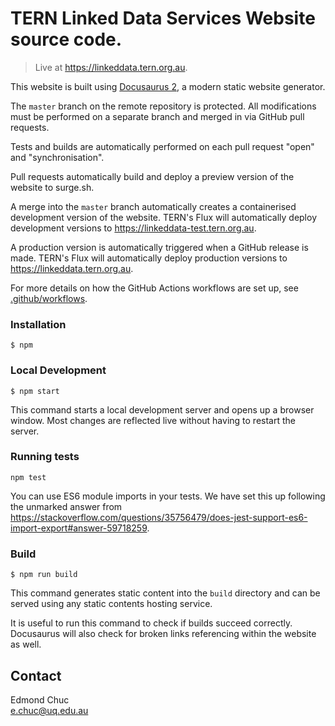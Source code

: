 # TERN Linked Data Services Website source code.

> Live at https://linkeddata.tern.org.au.

This website is built using [Docusaurus 2](https://docusaurus.io/), a modern static website generator.

The `master` branch on the remote repository is protected. All modifications must be performed on a separate branch and merged in via GitHub pull requests.

Tests and builds are automatically performed on each pull request "open" and "synchronisation".

Pull requests automatically build and deploy a preview version of the website to surge.sh.

A merge into the `master` branch automatically creates a containerised development version of the website. TERN's Flux will automatically deploy development versions to https://linkeddata-test.tern.org.au.

A production version is automatically triggered when a GitHub release is made. TERN's Flux will automatically deploy production versions to https://linkeddata.tern.org.au.

For more details on how the GitHub Actions workflows are set up, see [.github/workflows](.github/workflows).

### Installation

```
$ npm
```

### Local Development

```
$ npm start
```

This command starts a local development server and opens up a browser window. Most changes are reflected live without having to restart the server.

### Running tests

```
npm test
```

You can use ES6 module imports in your tests. We have set this up following the unmarked answer from https://stackoverflow.com/questions/35756479/does-jest-support-es6-import-export#answer-59718259.

### Build

```
$ npm run build
```

This command generates static content into the `build` directory and can be served using any static contents hosting service.

It is useful to run this command to check if builds succeed correctly. Docusaurus will also check for broken links referencing within the website as well.

## Contact

Edmond Chuc  
e.chuc@uq.edu.au
